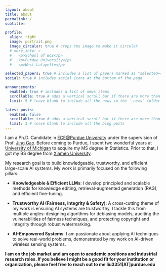 ```yaml
---
layout: about
title: about
permalink: /
subtitle: 

profile:
  align: right
  image: portrait.png
  image_circular: true # crops the image to make it circular
  # more_info: >
  #   <p>School of ECE</p> 
  #   <p>Purdue University</p> 
  #   <p>West Lafayette</p> 

selected_papers: true # includes a list of papers marked as "selected={true}"
social: true # includes social icons at the bottom of the page

announcements:
  enabled: true # includes a list of news items
  scrollable: true # adds a vertical scroll bar if there are more than 3 news items
  limit: 5 # leave blank to include all the news in the `_news` folder

latest_posts:
  enabled: false
  scrollable: true # adds a vertical scroll bar if there are more than 3 new posts items
  limit: 3 # leave blank to include all the blog posts
---
```


I am a Ph.D. Candidate in [ECE@Purdue University](https://engineering.purdue.edu/ECE) under the supervision of Prof. [Jing Gao](https://engineering.purdue.edu/~jinggao/). Before coming to Purdue, I spent two wonderful years at [University of Michigan](https://nextprof.engin.umich.edu/nextprof-nexus/) to acquire my MS degree in Statistics. Prior to that, I got my BS degree from [Xiamen University](https://en.xmu.edu.cn/main.htm).

<!-- I am interested in building helpful and reliable AI/ML. My current research mainly focuses on building knowledgeable LLMs in efficiency. To this end, I have developed tools to conduct precise and generalizable knowledge update for LLMs. I am also interested in algorithmic fairness and AI safety.  -->

My research goal is to build knowledgeable, trustworthy, and efficient large-scale AI systems. My work is primarily focused on the following pillars:

- **Knowledgeable & Efficient LLMs**: I develop principled and scalable methods for knowledge editing, 
retrieval-augmented generation (RAG), and efficient fine-tuning.

- **Trustworthy AI (Fairness, Integrity & Safety)**: A cross-cutting theme of my work is ensuring AI systems are trustworthy. I tackle this from multiple angles: designing algorithms for debiasing models, auditing the vulnerabilities of fairness techniques, and protecting copyright and integrity through robust watermarking.

- **AI-Empowered Systems**: I am passionate about applying AI techniques to solve real-world problems, demonstrated by my work on AI-driven wireless sensing systems.

<!-- 
I am broadly interested in building helpful and reliable AI/ML. My current research focuses on building knowledgeable LLMs in efficiency. To this end, I develop tools to conduct precise and generalizable knowledge update for LLMs. 
I also work on algorithmic fairness and its safety, inverse problems and its applications, and AI-empowered wireless sensing systems. -->

<!-- 
Feel free to drop me an [email](mailto:lliutianc@gmail.com), if you are interested in my research or just want to chat. I am always open to new ideas and collaborations. -->

**I am on the job market and am open to academic positions and industrial research roles. If you believe I might be a good fit for your institution or organization, please feel free to reach out to me liu3351[AT]purdue.edu**

